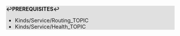 <div style="margin:2em; background-color: #e0e0e0;">

<strong>↩PREREQUISITES↩</strong>

 * Kinds/Service/Routing_TOPIC
 * Kinds/Service/Health_TOPIC

</div>

